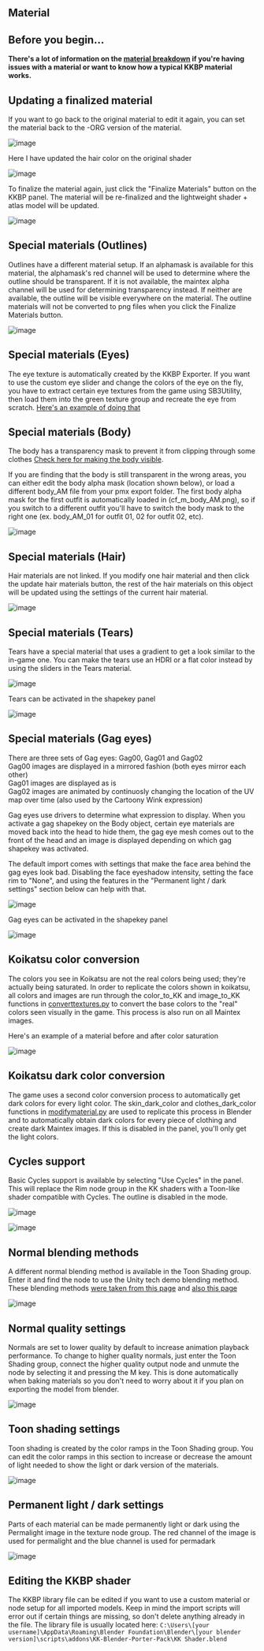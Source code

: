 ## Material

## Before you begin...
**There's a lot of information on the [material breakdown](material_breakdown) if you're having issues with a material or want to know how a typical KKBP material works.**

## Updating a finalized material
If you want to go back to the original material to edit it again, you can set the material back to the -ORG version of the material.

![image](https://raw.githubusercontent.com/kkbpwiki/kkbpwiki.github.io/master/assets/images/mat2p3.png)

Here I have updated the hair color on the original shader

![image](https://raw.githubusercontent.com/kkbpwiki/kkbpwiki.github.io/master/assets/images/mat2p5.png)

To finalize the material again, just click the "Finalize Materials" button on the KKBP panel. The material will be re-finalized and the lightweight shader + atlas model will be updated.

![image](https://raw.githubusercontent.com/kkbpwiki/kkbpwiki.github.io/master/assets/images/mat2p6.png)

## Special materials (Outlines)
Outlines have a different material setup. If an alphamask is available for this material, the alphamask's red channel will be used to determine where the outline should be transparent. If it is not available, the maintex alpha channel will be used for determining transparency instead. If neither are available, the outline will be visible everywhere on the material. The outline materials will not be converted to png files when you click the Finalize Materials button.

![image](https://raw.githubusercontent.com/kkbpwiki/kkbpwiki.github.io/master/assets/images/mat4.png)

## Special materials (Eyes)
The eye texture is automatically created by the KKBP Exporter. If you want to use the custom eye slider and change the colors of the eye on the fly, you have to extract certain eye textures from the game using SB3Utility, then load them into the green texture group and recreate the eye from scratch. [Here's an example of doing that](https://www.youtube.com/watch?v=XFt12n7ByBI&t=231)

## Special materials (Body)
The body has a transparency mask to prevent it from clipping through some clothes [Check here for making the body visible](https://flailingfog.github.io/faq). 

If you are finding that the body is still transparent in the wrong areas, you can either edit the body alpha mask (location shown below), or load a different body_AM file from your pmx export folder. The first body alpha mask for the first outfit is automatically loaded in (cf_m_body_AM.png), so if you switch to a different outfit you'll have to switch the body mask to the right one (ex. body_AM_01 for outfit 01, 02 for outfit 02, etc).

![image](https://raw.githubusercontent.com/kkbpwiki/kkbpwiki.github.io/master/assets/images/mat5p4.png)

## Special materials (Hair)
Hair materials are not linked. If you modify one hair material and then click the update hair materials button, the rest of the hair materials on this object will be updated using the settings of the current hair material.

![image](https://raw.githubusercontent.com/kkbpwiki/kkbpwiki.github.io/master/assets/images/mat5p5.png)

## Special materials (Tears)
Tears have a special material that uses a gradient to get a look similar to the in-game one. You can make the tears use an HDRI or a flat color instead by using the sliders in the Tears material.

![image](https://raw.githubusercontent.com/kkbpwiki/kkbpwiki.github.io/master/assets/images/mat6.png)

Tears can be activated in the shapekey panel

![image](https://raw.githubusercontent.com/kkbpwiki/kkbpwiki.github.io/master/assets/images/mat6p1.png)


## Special materials (Gag eyes)
There are three sets of Gag eyes: Gag00, Gag01 and Gag02  
Gag00 images are displayed in a mirrored fashion (both eyes mirror each other)  
Gag01 images are displayed as is   
Gag02 images are animated by continuosly changing the location of the UV map over time (also used by the Cartoony Wink expression)

Gag eyes use drivers to determine what expression to display. When you activate a gag shapekey on the Body object, certain eye materials are moved back into the head to hide them, the gag eye mesh comes out to the front of the head and an image is displayed depending on which gag shapekey was activated.

The default import comes with settings that make the face area behind the gag eyes look bad. Disabling the face eyeshadow intensity, setting the face rim to "None", and using the features in the "Permanent light / dark settings" section below can help with that.

![image](https://raw.githubusercontent.com/kkbpwiki/kkbpwiki.github.io/master/assets/images/mat7.png)

Gag eyes can be activated in the shapekey panel

![image](https://raw.githubusercontent.com/kkbpwiki/kkbpwiki.github.io/master/assets/images/mat6p1.png)

## Koikatsu color conversion
The colors you see in Koikatsu are not the real colors being used; they're actually being saturated. In order to replicate the colors shown in koikatsu, all colors and images are run through the color_to_KK and image_to_KK functions in [converttextures.py](https://github.com/FlailingFog/KK-Blender-Porter-Pack/blob/master/importing/converttextures.py) to convert the base colors to the "real" colors seen visually in the game. This process is also run on all Maintex images.

Here's an example of a material before and after color saturation

![image](https://raw.githubusercontent.com/kkbpwiki/kkbpwiki.github.io/master/assets/images/mat11.png)

## Koikatsu dark color conversion
The game uses a second color conversion process to automatically get dark colors for every light color. The skin_dark_color and clothes_dark_color functions in [modifymaterial.py](https://github.com/FlailingFog/KK-Blender-Porter-Pack/blob/master/importing/modifymaterial.py) are used to replicate this process in Blender and to automatically obtain dark colors for every piece of clothing and create dark Maintex images. If this is disabled in the panel, you'll only get the light colors.

## Cycles support
Basic Cycles support is available by selecting "Use Cycles" in the panel. This will replace the Rim node group in the KK shaders with a Toon-like shader compatible with Cycles. The outline is disabled in the mode.

![image](https://raw.githubusercontent.com/kkbpwiki/kkbpwiki.github.io/master/assets/images/mat12.png)

![image](https://raw.githubusercontent.com/kkbpwiki/kkbpwiki.github.io/master/assets/images/mat13.png)

## Normal blending methods
A different normal blending method is available in the Toon Shading group. Enter it and find the node to use the Unity tech demo blending method. These blending methods [were taken from this page](https://blog.selfshadow.com/publications/blending-in-detail/) and [also this page](https://github.com/FlailingFog/KK-Blender-Porter-Pack/issues/166)

![image](https://raw.githubusercontent.com/kkbpwiki/kkbpwiki.github.io/master/assets/images/mat16.png)


## Normal quality settings
Normals are set to lower quality by default to increase animation playback performance. To change to higher quality normals, just enter the Toon Shading group, connect the higher quality output node and unmute the node by selecting it and pressing the M key.
This is done automatically when baking materials so you don't need to worry about it if you plan on exporting the model from blender.

![image](https://raw.githubusercontent.com/kkbpwiki/kkbpwiki.github.io/master/assets/images/mat17.png)


## Toon shading settings
Toon shading is created by the color ramps in the Toon Shading group. You can edit the color ramps in this section to increase or decrease the amount of light needed to show the light or dark version of the materials.

![image](https://raw.githubusercontent.com/kkbpwiki/kkbpwiki.github.io/master/assets/images/mat18.png)


## Permanent light / dark settings
Parts of each material can be made permanently light or dark using the Permalight image in the texture node group. The red channel of the image is used for permalight and the blue channel is used for permadark 

![image](https://raw.githubusercontent.com/kkbpwiki/kkbpwiki.github.io/master/assets/images/mat19.png)

## Editing the KKBP shader
The KKBP library file can be edited if you want to use a custom material or node setup for all imported models. Keep in mind the import scripts will error out if certain things are missing, so don't delete anything already in the file. The library file is usually located here: ```C:\Users\[your username]\AppData\Roaming\Blender Foundation\Blender\[your blender version]\scripts\addons\KK-Blender-Porter-Pack\KK Shader.blend```